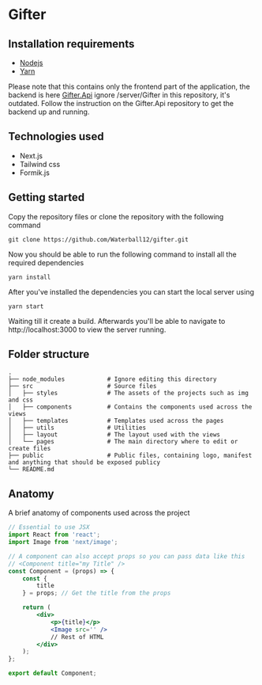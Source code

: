 # Gifter

## Installation requirements


- [Nodejs](https://nodejs.org/en/download/)
- [Yarn](https://classic.yarnpkg.com/en/docs/install/)

Please note that this contains only the frontend part of the application,
the backend is here [Gifter.Api](https://github.com/Waterball12/gifter-api) 
ignore /server/Gifter in this repository, it's outdated. Follow the instruction
on the Gifter.Api repository to get the backend up and running.

## Technologies used

- Next.js
- Tailwind css
- Formik.js

## Getting started

Copy the repository files or clone the repository with the following command

```git
git clone https://github.com/Waterball12/gifter.git
```

Now you should be able to run the following command to install all the required dependencies

```
yarn install
```

After you've installed the dependencies you can start the local server using

```
yarn start
```


Waiting till it create a build. Afterwards you'll be able to navigate to http://localhost:3000 to view the server running.

## Folder structure

    .
    ├── node_modules            # Ignore editing this directory
    ├── src                     # Source files
    │   ├── styles              # The assets of the projects such as img and css
    │   ├── components          # Contains the components used across the views
    │   ├── templates           # Templates used across the pages 
    │   ├── utils               # Utilities 
    │   ├── layout              # The layout used with the views
    │   └── pages               # The main directory where to edit or create files
    ├── public                  # Public files, containing logo, manifest and anything that should be exposed publicy 
    └── README.md

## Anatomy

A brief anatomy of components used across the project

```jsx
// Essential to use JSX
import React from 'react';
import Image from 'next/image';

// A component can also accept props so you can pass data like this
// <Component title="my Title" />
const Component = (props) => {
    const {
        title
    } = props; // Get the title from the props

    return (
        <div>
            <p>{title}</p>
            <Image src='' />
            // Rest of HTML
        </div>
    );
};

export default Component;
```